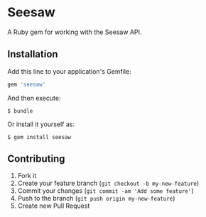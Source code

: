 # Seesaw

A Ruby gem for working with the Seesaw API.

## Installation

Add this line to your application's Gemfile:

``` ruby
gem 'seesaw'
```

And then execute:

    $ bundle

Or install it yourself as:

    $ gem install seesaw

## Contributing

1. Fork it
2. Create your feature branch (`git checkout -b my-new-feature`)
3. Commit your changes (`git commit -am 'Add some feature'`)
4. Push to the branch (`git push origin my-new-feature`)
5. Create new Pull Request
